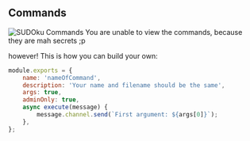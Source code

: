 
## Commands
![SUDOku Commands](https://github.com/furSUDO/SUDOku/blob/master/github/commands.png?raw=true)
You are unable to view the commands, because they are mah secrets ;p

however! This is how you can build your own:

```javascript
module.exports = {
	name: 'nameOfCommand',
	description: 'Your name and filename should be the same',
    args: true,
	adminOnly: true,
	async execute(message) {
		message.channel.send(`First argument: ${args[0]}`);
	},
};
```